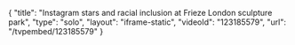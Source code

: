 {
    "title": "Instagram stars and racial inclusion at Frieze London sculpture park",
    "type": "solo",
    "layout": "iframe-static",
    "videoId": "123185579",
    "url": "\/tvpembed\/123185579"
}